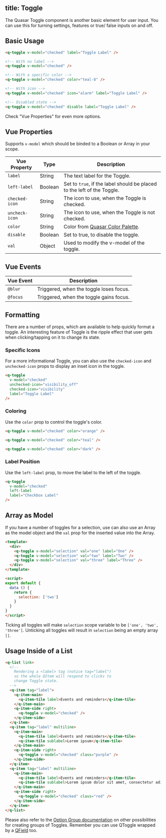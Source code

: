 title: Toggle
---
The Quasar Toggle component is another basic element for user input. You can use this for turning settings, features or true/ false inputs on and off.

<input type="hidden" data-fullpage-demo="form/toggle">

## Basic Usage

``` html
<q-toggle v-model="checked" label="Toggle Label" />

<!-- With no label -->
<q-toggle v-model="checked" />

<!-- With a specific color -->
<q-toggle v-model="checked" color="teal-8" />

<!-- With icon -->
<q-toggle v-model="checked" icon="alarm" label="Toggle Label" />

<!-- Disabled state -->
<q-toggle v-model="checked" disable label="Toggle Label" />
```

Check "Vue Properties" for even more options.

## Vue Properties
Supports `v-model` which should be binded to a Boolean or Array in your scope.

| Vue Property | Type | Description |
| --- | --- | --- |
| `label` | String | The text label for the Toggle. |
| `left-label` | Boolean | Set to `true`, if the label should be placed to the left of the Toggle. |
| `checked-icon` | String | The icon to use, when the Toggle is checked. |
| `uncheck-icon` | String | The icon to use, when the Toggle is not checked. |
| `color` | String | Color from [Quasar Color Palette](/components/color-palette.html). |
| `disable` | Boolean | Set to true, to disable the toggle. |
| `val` | Object  | Used to modify the v-model of the toggle. |

## Vue Events
| Vue Event | Description |
| --- | --- |
| `@blur` | Triggered, when the toggle loses focus. |
| `@focus` | Triggered, when the toggle gains focus. |

## Formatting
There are a number of props, which are available to help quickly format a toggle. An interesting feature of Toggle is the ripple effect that user gets when clicking/tapping on it to change its state.

### Specific Icons

For a more informational Toggle, you can also use the `checked-icon` and `unchecked-icon` props to display an inset icon in the toggle.

```html
<q-toggle
  v-model="checked"
  unchecked-icon="visibility_off"
  checked-icon="visibility"
  label="Toggle Label"
/>
```

### Coloring

Use the `color` prop to control the toggle's color.

``` html
<q-toggle v-model="checked" color="orange" />

<q-toggle v-model="checked" color="teal" />

<q-toggle v-model="checked" color="dark" />
```
### Label Position

Use the `left-label` prop, to move the label to the left of the toggle.

```html
<q-toggle
  v-model="checked"
  left-label
  label="Checkbox Label"
/>
```

## Array as Model
If you have a number of toggles for a selection, use can also use an Array as the model object and the `val` prop for the inserted value into the Array.

```html
<template>
  <div>
    <q-toggle v-model="selection" val="one" label="One" />
    <q-toggle v-model="selection" val="two" label="Two" />
    <q-toggle v-model="selection" val="three" label="Three" />
  </div>
</template>

<script>
export default {
  data () {
    return {
      selection: ['two']
    }
  }
}
</script>
```

Ticking all toggles will make `selection` scope variable to be `['one', 'two', 'three']`. Unticking all toggles will result in `selection` being an empty array `[]`.

## Usage Inside of a List

```html
<q-list link>
  <!--
    Rendering a <label> tag (notice tag="label")
    so the whole QItem will respond to clicks to
    change Toggle state.
  -->
  <q-item tag="label">
    <q-item-main>
      <q-item-tile label>Events and reminders</q-item-tile>
    </q-item-main>
    <q-item-side right>
      <q-toggle v-model="checked" />
    </q-item-side>
  </q-item>
  <q-item tag="label" multiline>
    <q-item-main>
      <q-item-tile label>Events and reminders</q-item-tile>
      <q-item-tile sublabel>Lorem ipsum</q-item-tile>
    </q-item-main>
    <q-item-side right>
      <q-toggle v-model="checked" class="purple" />
    </q-item-side>
  </q-item>
  <q-item tag="label" multiline>
    <q-item-main>
      <q-item-tile label>Events and reminders</q-item-tile>
      <q-item-tile sublabel>Lorem ipsum dolor sit amet, consectetur adipisicing elit, sed do eiusmod tempor incididunt ut labore et dolore magna aliqua. Ut enim ad minim veniam, quis nostrud exercitation ullamco laboris nisi ut aliquip ex ea commodo consequat. Duis aute irure dolor in reprehenderit in voluptate velit esse cillum dolore eu fugiat nulla pariatur. Excepteur sint occaecat cupidatat non proident, sunt in culpa qui officia deserunt mollit anim id est laborum.</q-item-tile>
    </q-item-main>
    <q-item-side right>
      <q-toggle v-model="checked" class="red" />
    </q-item-side>
  </q-item>
</q-list>
```

Please also refer to the [Option Group documentation](/components/option-group.html) on other possibilities for creating groups of Toggles.
Remember you can use QToggle wrapped by a [QField](/components/field.html) too.
